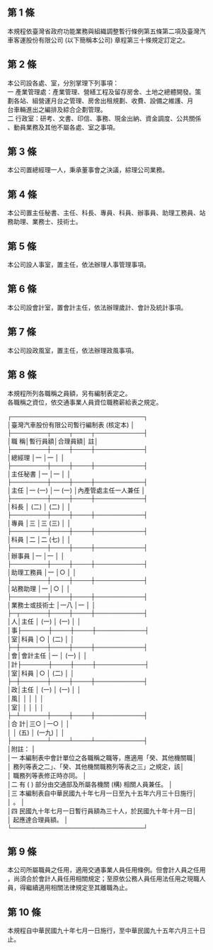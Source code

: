 第 1 條
-------
本規程依臺灣省政府功能業務與組織調整暫行條例第五條第二項及臺灣汽  
車客運股份有限公司 (以下簡稱本公司) 章程第三十條規定訂定之。

第 2 條
-------
本公司設各處、室，分別掌理下列事項：  
一  產業管理處：產業管理、營繕工程及留存房舍、土地之總體開發。策  
    劃各站、組營運月台之管理、房舍出租規劃、收費、設備之維護、月  
    台車輛進出之編排及綜合企劃管理。  
二  行政室：研考、文書、印信、事務、現金出納、資金調度、公共關係  
    、動員業務及其他不屬各處、室之事項。

第 3 條
-------
本公司置總經理一人，秉承董事會之決議，綜理公司業務。

第 4 條
-------
本公司置主任秘書、主任、科長、專員、科員、辦事員、助理工務員、站  
務助理、業務士、技術士。

第 5 條
-------
本公司設人事室，置主任，依法辦理人事管理事項。

第 6 條
-------
本公司設會計室，置會計主任，依法辦理歲計、會計及統計事項。

第 7 條
-------
本公司設政風室，置主任，依法辦理政風事項。

第 8 條
-------
本規程所列各職稱之員額，另有編制表定之。  
各職稱之資位，依交通事業人員資位職務薪給表之規定。  
  
┌──────────────────────────────┐  
│臺灣汽車股份有限公司暫行編制表 (核定本)                     │  
├────────┬────┬────┬───────────┤  
│職            稱│暫行員額│合理員額│                    註│  
├────────┼────┼────┼───────────┤  
│總經理          │一      │一      │                      │  
├────────┼────┼────┼───────────┤  
│主任秘書        │一      │一      │                      │  
├────────┼────┼────┼───────────┤  
│主任            │一 (一) │一 (一) │內產管處主任一人兼任  │  
├────────┼────┼────┼───────────┤  
│科長            │ (二)   │ (二)   │                      │  
├────────┼────┼────┼───────────┤  
│專員            │三      │三 (三) │                      │  
├────────┼────┼────┼───────────┤  
│科員            │二      │二 (七) │                      │  
├────────┼────┼────┼───────────┤  
│辦事員          │一      │一      │                      │  
├────────┼────┼────┼───────────┤  
│助理工務員      │一      │○      │                      │  
├────────┼────┼────┼───────────┤  
│站務助理        │一      │○      │                      │  
├────────┼────┼────┼───────────┤  
│業務士或技術士  │一八    │一      │                      │  
├─┬──────┼────┼────┼───────────┤  
│人│主任        │ (一)   │ (一)   │                      │  
│事├──────┼────┼────┼───────────┤  
│室│科員        │○      │ (二)   │                      │  
├─┼──────┼────┼────┼───────────┤  
│會│會計主任    │一      │ (一)   │                      │  
│計├──────┼────┼────┼───────────┤  
│室│科員        │○      │ (二)   │                      │  
├─┼──────┼────┼────┼───────────┤  
│政│主任        │ (一)   │ (一)   │                      │  
│風│            │        │        │                      │  
│室│            │        │        │                      │  
├─┴──────┼────┼────┼───────────┤  
│合            計│三○    │一○    │                      │  
│                │ (五)   │ (一九) │                      │  
├────────┴────┴────┴───────────┤  
│附註：                                                      │  
│一  本編制表中會計單位之各職稱之職等，應適用「癸、其他機關職│  
│    務列等表之二」、「癸、其他機關職務列等表之三」之規定，該│  
│    職務列等表修正時亦同。                                  │  
│二  有 (  ) 部分由交通部及所屬各機關 (構) 相關人員兼任。    │  
│三  本編制表自中華民國九十年七月一日至九十五年六月三十日施行│  
│    。                                                      │  
│四  民國九十年七月一日暫行員額為三十人，於民國九十年十月一日│  
│    起應達合理員額。                                        │  
└──────────────────────────────┘

第 9 條
-------
本公司所屬職員之任用，適用交通事業人員任用條例。但會計人員之任用  
，尚須合於會計人員任用相關規定；至原依公務人員任用法任用之現職人  
員，得繼續適用相關法律規定至其離職為止。

第 10 條
--------
本規程自中華民國九十年七月一日施行，至中華民國九十五年六月三十日  
止。


